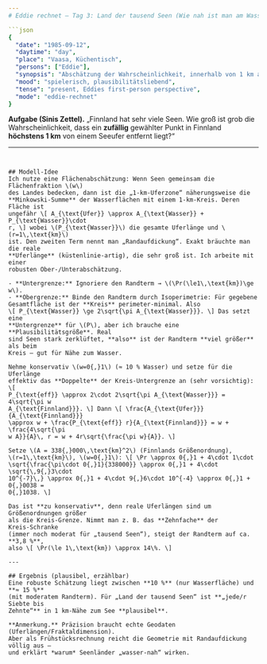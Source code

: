```yaml
---
# Eddie rechnet – Tag 3: Land der tausend Seen (Wie nah ist man am Wasser?)

```json
{
  "date": "1985-09-12",
  "daytime": "day",
  "place": "Vaasa, Küchentisch",
  "persons": ["Eddie"],
  "synopsis": "Abschätzung der Wahrscheinlichkeit, innerhalb von 1 km an einem See zu sein – mit geometrischer Flächen-Näherung.",
  "mood": "spielerisch, plausibilitätsliebend",
  "tense": "present, Eddies first-person perspective",
  "mode": "eddie-rechnet"
}
```

**Aufgabe (Sinis Zettel).** „Finnland hat sehr viele Seen. Wie groß ist grob die
Wahrscheinlichkeit, dass ein **zufällig** gewählter Punkt in Finnland
**höchstens 1 km** von einem Seeufer entfernt liegt?“

---
```


## Modell-Idee
Ich nutze eine Flächenabschätzung: Wenn Seen gemeinsam die Flächenfraktion \(w\)
des Landes bedecken, dann ist die „1‑km‑Uferzone“ näherungsweise die
**Minkowski‑Summe** der Wasserflächen mit einem 1‑km‑Kreis. Deren Fläche ist
ungefähr \[ A_{\text{Ufer}} \approx A_{\text{Wasser}} + P_{\text{Wasser}}\cdot
r, \] wobei \(P_{\text{Wasser}}\) die gesamte Uferlänge und \(r=1\,\text{km}\)
ist. Den zweiten Term nennt man „Randaufdickung“. Exakt bräuchte man die reale
**Uferlänge** (küstenlinie‑artig), die sehr groß ist. Ich arbeite mit einer
robusten Ober‑/Unterabschätzung.

- **Untergrenze:** Ignoriere den Randterm → \(\Pr(\le1\,\text{km})\ge w\).  
- **Obergrenze:** Binde den Randterm durch Isoperimetrie: Für gegebene Gesamtfläche ist der **Kreis** perimeter‑minimal. Also
\[ P_{\text{Wasser}} \ge 2\sqrt{\pi A_{\text{Wasser}}}. \] Das setzt eine
**Untergrenze** für \(P\), aber ich brauche eine **Plausibilitätsgröße**. Real
sind Seen stark zerklüftet, **also** ist der Randterm **viel größer** als beim
Kreis – gut für Nähe zum Wasser.

Nehme konservativ \(w=0{,}1\) (≈ 10 % Wasser) und setze für die Uferlänge
effektiv das **Doppelte** der Kreis‑Untergrenze an (sehr vorsichtig): \[
P_{\text{eff}} \approx 2\cdot 2\sqrt{\pi A_{\text{Wasser}}} = 4\sqrt{\pi w
A_{\text{Finnland}}}. \] Dann \[ \frac{A_{\text{Ufer}}}{A_{\text{Finnland}}}
\approx w + \frac{P_{\text{eff}} r}{A_{\text{Finnland}}} = w + \frac{4\sqrt{\pi
w A}}{A}\, r = w + 4r\sqrt{\frac{\pi w}{A}}. \]

Setze \(A = 338{,}000\,\text{km}^2\) (Finnlands Größenordnung),
\(r=1\,\text{km}\), \(w=0{,}1\): \[ \Pr \approx 0{,}1 + 4\cdot 1\cdot
\sqrt{\frac{\pi\cdot 0{,}1}{338000}} \approx 0{,}1 + 4\cdot \sqrt{\,9{,}3\cdot
10^{-7}\,} \approx 0{,}1 + 4\cdot 9{,}6\cdot 10^{-4} \approx 0{,}1 + 0{,}0038 =
0{,}1038. \]

Das ist **zu konservativ**, denn reale Uferlängen sind um Größenordnungen größer
als die Kreis‑Grenze. Nimmt man z. B. das **Zehnfache** der Kreis‑Schranke
(immer noch moderat für „tausend Seen“), steigt der Randterm auf ca. **3,8 %**,
also \[ \Pr(\le 1\,\text{km}) \approx 14\%. \]

---

## Ergebnis (plausibel, erzählbar)
Eine robuste Schätzung liegt zwischen **10 %** (nur Wasserfläche) und **≈ 15 %**
(mit moderatem Randterm). Für „Land der tausend Seen“ ist **„jede/r Siebte bis
Zehnte“** in 1 km‑Nähe zum See **plausibel**.

**Anmerkung.** Präzision braucht echte Geodaten (Uferlängen/Fraktaldimension).
Aber als Frühstücksrechnung reicht die Geometrie mit Randaufdickung völlig aus –
und erklärt *warum* Seenländer „wasser‑nah“ wirken.
